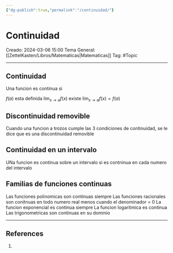 ```yaml
---
{"dg-publish":true,"permalink":"/continuidad/"}
---
```



# Continuidad
Creado: 2024-03-06 15:00
Tema General: [[ZettelKasten/Libros/Matematicas\|Matematicas]]
Tag: #Topic


___
## Continuidad

Una funcion es continua si

$f(a) \text{ esta definida}$
$\lim_{ x \to a } f(x) \text{ existe}$
$\lim_{ x \to a } f(x) = f(a)$


## Discontinuidad removible

Cuando una funcion a trozos cumple las 3 condiciones de continuidad, se le dice que es una discontinuidad removible


## Continuidad en un intervalo

UNa funcion es continua sobre un intervalo si es contninua en cada numero del intervalo

## Familias de funciones continuas

Las funciones polinomicas son continuas siempre
Las funciones racionales son conitnuas en todo numero real menos cuando el denominador = 0
La funcion exponencial es continua siempre
La funcion logaritmica es continua
Las trigonometricas son continuas en su dominio
___
## References
1.